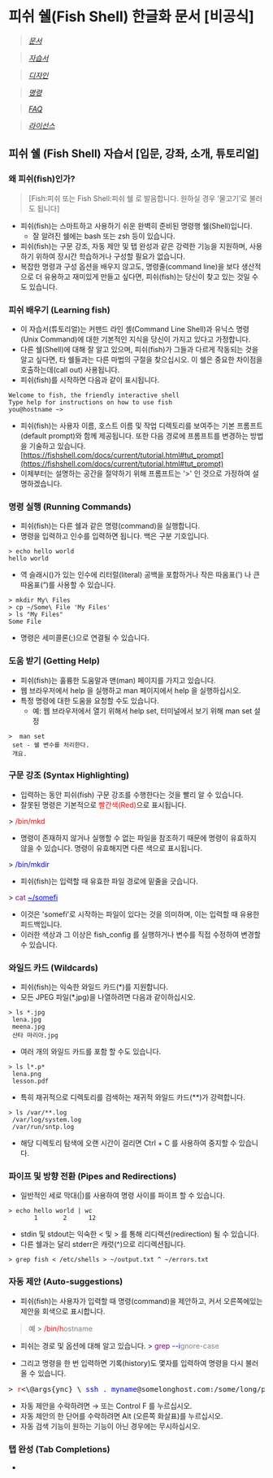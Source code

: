 # 피쉬 쉘(Fish Shell) 한글화 문서 [비공식]

> *[문서](https://j2doll.github.io/fish-shell-docs-kor/doc/)*

> *[자습서](https://j2doll.github.io/fish-shell-docs-kor/tutorial/)*

> *[디자인](https://j2doll.github.io/fish-shell-docs-kor/design/)*

> *[명령](https://j2doll.github.io/fish-shell-docs-kor/commands/)*

> *[FAQ](https://j2doll.github.io/fish-shell-docs-kor/faq/)*

> *[라이선스](https://j2doll.github.io/fish-shell-docs-kor/license-fish/)*

## 피쉬 쉘 (Fish Shell) 자습서 [입문, 강좌, 소개, 튜토리얼]

### 왜 피쉬(fish)인가?
> [Fish:피쉬 또는 Fish Shell:피쉬 쉘 로 발음합니다. 원하실 경우 ‘물고기’로 불러도 됩니다]

- 피쉬(fish)는 스마트하고 사용하기 쉬운 완벽히 준비된 명령행 쉘(Shell)입니다.
	- 잘 알려진 쉘에는 bash 또는 zsh 등이 있습니다. 
- 피쉬(fish)는 구문 강조, 자동 제안 및 탭 완성과 같은 강력한 기능을 지원하며, 사용하기 위하여 장시간 학습하거나 구성할 필요가 없습니다.
- 복잡한 명령과 구성 옵션을 배우지 않고도, 명령줄(command line)을 보다 생산적으로 더 유용하고 재미있게 만들고 싶다면, 피쉬(fish)는 당신이 찾고 있는 것일 수도 있습니다.

### 피쉬 배우기 (Learning fish)
- 이 자습서(튜토리얼)는 커맨드 라인 셸(Command Line Shell)과 유닉스 명령(Unix Command)에 대한 기본적인 지식을 당신이 가지고 있다고 가정합니다.
- 다른 쉘(Shell)에 대해 잘 알고 있으며, 피쉬(fish)가 그들과 다르게 작동되는 것을 알고 싶다면, 타 쉘들과는 다른 마법의 구절을 찾으십시오. 이 쉘은 중요한 차이점을 호출하는데(call out) 사용됩니다.
- 피쉬(fish)를 시작하면 다음과 같이 표시됩니다.

```fish
Welcome to fish, the friendly interactive shell
Type help for instructions on how to use fish
you@hostname ~>
```

- 피쉬(fish)는 사용자 이름, 호스트 이름 및 작업 디렉토리를 보여주는 기본 프롬프트(default prompt)와 함께 제공됩니다. 또한 다음 경로에 프롬프트를 변경하는 방법을 기술하고 있습니다. [https://fishshell.com/docs/current/tutorial.html#tut_prompt](https://fishshell.com/docs/current/tutorial.html#tut_prompt)
- 이제부터는 설명하는 공간을 절약하기 위해 프롬프트는 '>' 인 것으로 가정하여 설명하겠습니다.

### 명령 실행 (Running Commands)
- 피쉬(fish)는 다른 쉘과 같은 명령(command)을 실행합니다.
- 명령을 입력하고 인수를 입력하면 됩니다. 백은 구분 기호입니다.

```fish
> echo hello world
hello world
```

- 역 슬래시(\)가 있는 인수에 리터럴(literal) 공백을 포함하거나 작은 따옴표(') 나 큰 따옴표(“)를 사용할 수 있습니다.

```fish
> mkdir My\ Files
> cp ~/Some\ File 'My Files'
> ls "My Files"
Some File
```

- 명령은 세미콜론(;)으로 연결될 수 있습니다.

### 도움 받기 (Getting Help)
- 피쉬(fish)는 훌륭한 도움말과 맨(man) 페이지를 가지고 있습니다.
- 웹 브라우저에서 help 을 실행하고 man 페이지에서 help 을 실행하십시오.
- 특정 명령에 대한 도움을 요청할 수도 있습니다.
	- 예: 웹 브라우저에서 열기 위해서 help set, 터미널에서 보기 위해 man set 설정
	
```fish
>  man set
 set - 쉘 변수를 처리한다.
 개요.
```	

### 구문 강조 (Syntax Highlighting)
- 입력하는 동안 피쉬(fish) 구문 강조를 수행한다는 것을 빨리 알 수 있습니다.
- 잘못된 명령은 기본적으로 <font color="red">빨간색(Red)</font>으로 표시됩니다.

\> <font color="red">/bin/mkd</font>

- 명령이 존재하지 않거나 실행할 수 없는 파일을 참조하기 때문에 명령이 유효하지 않을 수 있습니다. 명령이 유효해지면 다른 색으로 표시됩니다.

\> <font color="blue">/bin/mkdir</font>
 
-  피쉬(fish)는 입력할 때 유효한 파일 경로에 밑줄을 긋습니다.

\> <font color="purple">cat</font> <font color="blue"><u>~/somefi</u></font>
 
- 이것은 'somefi'로 시작하는 파일이 있다는 것을 의미하며, 이는 입력할 때 유용한 피드백입니다.
- 이러한 색상과 그 이상은 fish_config 를 실행하거나 변수를 직접 수정하여 변경할 수 있습니다.

### 와일드 카드 (Wildcards)
- 피쉬(fish)는 익숙한 와일드 카드(*)를 지원합니다.
- 모든 JPEG 파일(*.jpg)을 나열하려면 다음과 같이하십시오.

```fish
> ls *.jpg
 lena.jpg
 meena.jpg
 산타 마리아.jpg
```

- 여러 개의 와일드 카드를 포함 할 수도 있습니다.

```fish
> ls l*.p*
 lena.png
 lesson.pdf
```

- 특히 재귀적으로 디렉토리를 검색하는 재귀적 와일드 카드(**)가 강력합니다.

```fish
> ls /var/**.log
 /var/log/system.log
 /var/run/sntp.log
```

- 해당 디렉토리 탐색에 오랜 시간이 걸리면 Ctrl + C 를 사용하여 중지할 수 있습니다.

### 파이프 및 방향 전환 (Pipes and Redirections)
- 일반적인 세로 막대(\|)를 사용하여 명령 사이를 파이프 할 수 있습니다.

```fish
> echo hello world | wc
       1       2      12
```

- stdin 및 stdout는 익숙한 < 및 > 를 통해 리디렉션(redirection) 될 수 있습니다.
- 다른 쉘과는 달리 stderr은 캐럿(^)으로 리디렉션됩니다.

```fish
> grep fish < /etc/shells > ~/output.txt ^ ~/errors.txt
```

### 자동 제안 (Auto-suggestions)
- 피쉬(fish)는 사용자가 입력할 때 명령(command)을 제안하고, 커서 오른쪽에있는 제안을 회색으로 표시합니다.

> 예
	> <font color="red">/bin/h</font><font color="grey">ostname</font>

- 피쉬는 경로 및 옵션에 대해 알고 있습니다.
\> <font color="purple">grep</font> <font color="blue">--i</font><font color="grey">gnore-case</font>

- 그리고 명령을 한 번 입력하면 기록(history)도 몇자를 입력하여 명령을 다시 불러올 수 있습니다.

<pre class="fish cli-dark"><span class="prompt">&gt;</span> <span class="error"><font color="red">r</font><span class="redirect">&lt;</span></span>\@args{ync} \ <span class="argument"><font color="blue">ssh</font></span> <span class="argument"><font color="blue">.</font></span> <span class="argument"><font color="blue">myname</font></span><span>@</span>somelonghost.com:/some/long/path/doo/dee/doo/dee/doo}
</pre>

- 자동 제안을 수락하려면  → 또는 Control F 를 누르십시오. 
- 자동 제안의 한 단어를 수락하려면  Alt (오른쪽 화살표)를 누르십시오.
- 자동 검색 기능이 원하는 기능이 아닌 경우에는 무시하십시오.

### 탭 완성 (Tab Completions)

- 



 